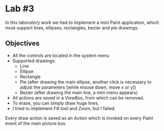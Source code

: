 # **Lab #3**

In this laboratory work we had to implement a mini Paint application, which must support lines, ellipses, rectangles, bezier and pie drawings.

## Objectives
* All the controls are located in the system menu
* Supported drawings:
  * Line
  * Ellipse
  * Rectangle
  * Pie (after drawing the main ellipse, another click is necessary to adjust the parameters [while mouse down, move x or y])
  * Bezier (after drawing the main line, a mini menu appears)
* All actions are saved in a ViewBox, from which can be removed.
* To erase, you can simply draw huge lines.
* I tried to implement Fill tool and Zoom, but I failed.

Every draw action is saved as an *Action* which is invoked on every Paint event of the main picture box.
